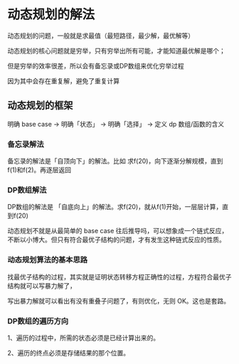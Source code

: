 # 动态规划的解法

动态规划的问题，一般就是求最值（最短路径，最少解，最优解等）

动态规划的核心问题就是穷举，只有穷举出所有可能，才能知道最优解是哪个；

但是穷举的效率很差，所以会有备忘录或DP数组来优化穷举过程

因为其中会存在重复解，避免了重复计算

## 动态规划的框架

明确 base case -> 明确「状态」 -> 明确「选择」 -> 定义 dp 数组/函数的含义


### 备忘录解法

备忘录的解法是「自顶向下」的解法。比如 求f(20)，向下逐渐分解规模，直到f(1)和f(2)。再逐层返回

### DP数组解法

DP数组的解法是 「自底向上」的解法。求f(20)，就从f(1)开始，一层层计算，直到f(20)


动态规划不就是从最简单的 base case 往后推导吗，可以想象成一个链式反应，不断以小博大。但只有符合最优子结构的问题，才有发生这种链式反应的性质。

### 动态规划算法的基本思路
找最优子结构的过程，其实就是证明状态转移方程正确性的过程，方程符合最优子结构就可以写暴力解了，

写出暴力解就可以看出有没有重叠子问题了，有则优化，无则 OK。这也是套路。

### DP数组的遍历方向
1、遍历的过程中，所需的状态必须是已经计算出来的。

2、遍历的终点必须是存储结果的那个位置。





